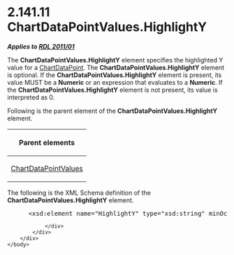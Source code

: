 <html dir="LTR" xmlns:mshelp="http://msdn.microsoft.com/mshelp" xmlns:ddue="http://ddue.schemas.microsoft.com/authoring/2003/5" xmlns:xlink="http://www.w3.org/1999/xlink" xmlns:tool="http://www.microsoft.com/tooltip">
    <head>
        <meta http-equiv="Content-Type" content="text/html; CHARSET=utf-8"></meta>
        <meta name="save" content="history"></meta>
        <title>2.141.11 ChartDataPointValues.HighlightY</title>
        <xml>
            <mshelp:toctitle title="2.141.11 ChartDataPointValues.HighlightY"></mshelp:toctitle>
            <mshelp:rltitle title="[MS-RDL]: ChartDataPointValues.HighlightY"></mshelp:rltitle>
            <mshelp:keyword index="A" term="d61ee63e-0b9c-4c6c-a4b3-f8067537d6a4"></mshelp:keyword>
            <mshelp:attr name="DCSext.ContentType" value="open specification"></mshelp:attr>
            <mshelp:attr name="AssetID" value="d61ee63e-0b9c-4c6c-a4b3-f8067537d6a4"></mshelp:attr>
            <mshelp:attr name="TopicType" value="kbRef"></mshelp:attr>
            <mshelp:attr name="DCSext.Title" value="[MS-RDL]: ChartDataPointValues.HighlightY" />
        </xml>
    </head>
    <body>
        <div id="header">
            <h1 class="heading">2.141.11 ChartDataPointValues.HighlightY</h1>
        </div>
        <div id="mainSection">
            <div id="mainBody">
                <div id="allHistory" class="saveHistory"></div>
                <div id="sectionSection0" class="section" name="collapseableSection">
                    

<p><b><i>Applies to </i></b><a href="bf2bab1a-b608-4bcc-b718-1cc1baa9579c.htm"><b><i>RDL 2011/01</i></b></a></p>

<p>The <b>ChartDataPointValues.HighlightY</b> element specifies
the highlighted Y value for a <a href="86cf2a9b-4610-4ffe-8fff-16480a7bf6a4.htm">ChartDataPoint</a>. The <b>ChartDataPointValues.HighlightY</b>
element is optional. If the <b>ChartDataPointValues.HighlightY</b> element is
present, its value MUST be a <b>Numeric</b> or an expression that evaluates to
a <b>Numeric</b>. If the <b>ChartDataPointValues.HighlightY</b> element is not
present, its value is interpreted as 0.</p>

<p>Following is the parent element of the <b>ChartDataPointValues.HighlightY</b>
element.</p>

<table>
 <thead>
  <tr>
   <th>
   <p>Parent elements</p>
   </th>
  </tr>
 </thead>
 <tr>
  <td>
  <p><a href="363590aa-46c3-499a-927f-a6495a0b1ab6.htm">ChartDataPointValues</a></p>
  </td>
 </tr>
</table>

<p>The following is the XML Schema definition of the <b>ChartDataPointValues.HighlightY</b>
element.</p>

<dl>
<dd>
<div><pre> &lt;xsd:element name=&quot;HighlightY&quot; type=&quot;xsd:string&quot; minOccurs=&quot;0&quot; /&gt;
</pre></div>
</dd></dl>


                </div>
            </div>
        </div>
    </body>
</html>
